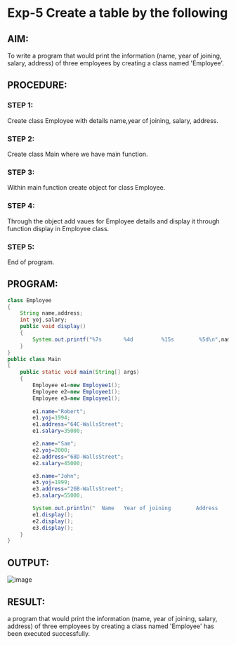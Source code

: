 # Exp-5 Create a table by the following
## AIM:
To write a program that would print the information (name, year of joining, salary, address) of three employees by creating a class named 'Employee'.

## PROCEDURE:
### STEP 1:
Create class Employee with details name,year of joining, salary, address.
### STEP 2:
Create class Main where we have main function.
### STEP 3:
Within main function create object for class Employee.
### STEP 4:
Through the object add vaues for Employee details and display it through function display in Employee class.
### STEP 5:
End of program.
## PROGRAM:
```java
class Employee
{
    String name,address;
    int yoj,salary;
    public void display()
    {
        System.out.printf("%7s       %4d         %15s        %5d\n",name,yoj,address,salary);
    }
}
public class Main
{
    public static void main(String[] args)
    {
        Employee e1=new Employee1();
        Employee e2=new Employee1();
        Employee e3=new Employee1();
        
        e1.name="Robert";
        e1.yoj=1994;
        e1.address="64C-WallsStreet";
        e1.salary=35000;

        e2.name="Sam";
        e2.yoj=2000;
        e2.address="68D-WallsStreet";
        e2.salary=45000;

        e3.name="John";
        e3.yoj=1999;
        e3.address="26B-WallsStreet";
        e3.salary=55000;

        System.out.println("  Name   Year of joining        Address           Salary");
        e1.display();
        e2.display();
        e3.display();
    }
}
```

## OUTPUT:
![image](https://github.com/Karthikeyan21001828/Java_EX05/assets/93427303/97f1c671-9e2e-4bcb-8929-a0fbf059d75f)

## RESULT:
a program that would print the information (name, year of joining, salary, address) of three employees by creating a class named 'Employee' has been executed successfully.
